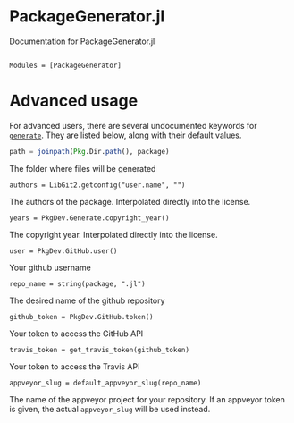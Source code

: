 # PackageGenerator.jl

Documentation for PackageGenerator.jl

```@index
```

```@autodocs
Modules = [PackageGenerator]
```

# Advanced usage

For advanced users, there are several undocumented keywords for
[`generate`](@ref). They are listed below, along with their default values.

```julia
path = joinpath(Pkg.Dir.path(), package)
```
The folder where files will be generated

```
authors = LibGit2.getconfig("user.name", "")
```
The authors of the package. Interpolated directly into the license.

```
years = PkgDev.Generate.copyright_year()
```
The copyright year. Interpolated directly into the license.

```
user = PkgDev.GitHub.user()
```
Your github username

```
repo_name = string(package, ".jl")
```
The desired name of the github repository

```
github_token = PkgDev.GitHub.token()
```
Your token to access the GitHub API

```
travis_token = get_travis_token(github_token)
```
Your token to access the Travis API

```
appveyor_slug = default_appveyor_slug(repo_name)
```
The name of the appveyor project for your repository. If an appveyor token is
given, the actual `appveyor_slug` will be used instead.
